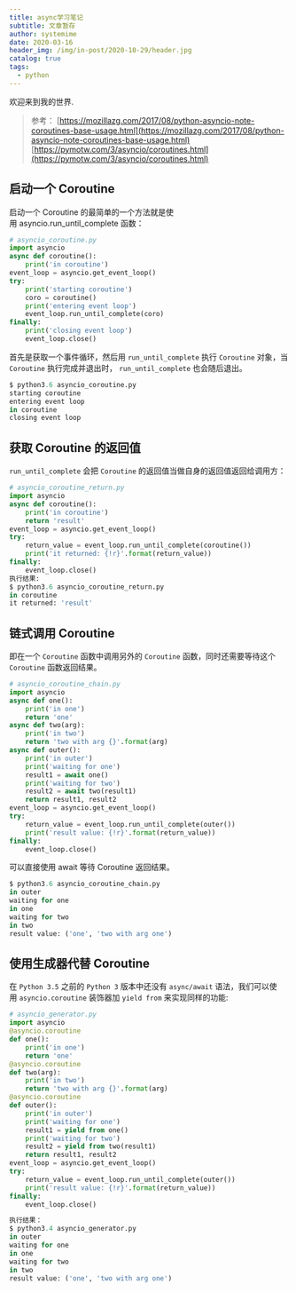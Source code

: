 ```yaml
---
title: async学习笔记
subtitle: 文章暂存
author: systemime
date: 2020-03-16
header_img: /img/in-post/2020-10-29/header.jpg
catalog: true
tags:
  - python
---
```


欢迎来到我的世界.

<!-- more -->

> 参考：
> [https://mozillazg.com/2017/08/python-asyncio-note-coroutines-base-usage.html](https://mozillazg.com/2017/08/python-asyncio-note-coroutines-base-usage.html)
> [https://pymotw.com/3/asyncio/coroutines.html](https://pymotw.com/3/asyncio/coroutines.html)


## 启动一个 Coroutine
启动一个 Coroutine 的最简单的一个方法就是使用 asyncio.run_until_complete 函数：
```python
# asyncio_coroutine.py
import asyncio
async def coroutine():
    print('in coroutine')
event_loop = asyncio.get_event_loop()
try:
    print('starting coroutine')
    coro = coroutine()
    print('entering event loop')
    event_loop.run_until_complete(coro)
finally:
    print('closing event loop')
    event_loop.close()
```
首先是获取一个事件循环，然后用 `run_until_complete` 执行 `Coroutine` 对象，当 `Coroutine` 执行完成并退出时， `run_until_complete` 也会随后退出。
```python
$ python3.6 asyncio_coroutine.py
starting coroutine
entering event loop
in coroutine
closing event loop
```

## 获取 Coroutine 的返回值
`run_until_complete` 会把 `Coroutine` 的返回值当做自身的返回值返回给调用方：
```python
# asyncio_coroutine_return.py
import asyncio
async def coroutine():
    print('in coroutine')
    return 'result'
event_loop = asyncio.get_event_loop()
try:
    return_value = event_loop.run_until_complete(coroutine())
    print('it returned: {!r}'.format(return_value))
finally:
    event_loop.close()
执行结果:
$ python3.6 asyncio_coroutine_return.py
in coroutine
it returned: 'result'
```

## 链式调用 Coroutine
即在一个 `Coroutine` 函数中调用另外的 `Coroutine` 函数，同时还需要等待这个 `Coroutine` 函数返回结果。
```python
# asyncio_coroutine_chain.py
import asyncio
async def one():
    print('in one')
    return 'one'
async def two(arg):
    print('in two')
    return 'two with arg {}'.format(arg)
async def outer():
    print('in outer')
    print('waiting for one')
    result1 = await one()
    print('waiting for two')
    result2 = await two(result1)
    return result1, result2
event_loop = asyncio.get_event_loop()
try:
    return_value = event_loop.run_until_complete(outer())
    print('result value: {!r}'.format(return_value))
finally:
    event_loop.close()
```

可以直接使用 await 等待 Coroutine 返回结果。
```python
$ python3.6 asyncio_coroutine_chain.py
in outer
waiting for one
in one
waiting for two
in two
result value: ('one', 'two with arg one')
```


## 使用生成器代替 Coroutine
在 `Python 3.5` 之前的 `Python 3` 版本中还没有 `async/await` 语法，我们可以使用 `asyncio.coroutine` 装饰器加 `yield from` 来实现同样的功能:
```python
# asyncio_generator.py
import asyncio
@asyncio.coroutine
def one():
    print('in one')
    return 'one'
@asyncio.coroutine
def two(arg):
    print('in two')
    return 'two with arg {}'.format(arg)
@asyncio.coroutine
def outer():
    print('in outer')
    print('waiting for one')
    result1 = yield from one()
    print('waiting for two')
    result2 = yield from two(result1)
    return result1, result2
event_loop = asyncio.get_event_loop()
try:
    return_value = event_loop.run_until_complete(outer())
    print('result value: {!r}'.format(return_value))
finally:
    event_loop.close()

执行结果：
$ python3.4 asyncio_generator.py
in outer
waiting for one
in one
waiting for two
in two
result value: ('one', 'two with arg one')
```

